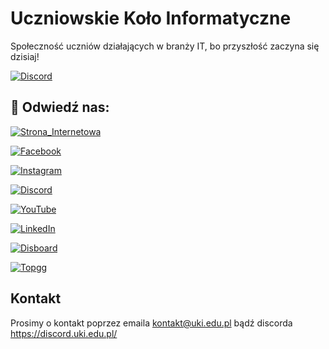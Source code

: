 
# Uczniowskie Koło Informatyczne
Społeczność uczniów działających w branży IT, bo przyszłość zaczyna się dzisiaj!

[![Discord](https://canary.discord.com/api/guilds/985506805897629706/widget.png?style=banner2)](https://discord.uki.edu.pl)

## 🔎 Odwiedź nas:
[![Strona_Internetowa](https://img.shields.io/badge/strona_internetowa-0A0A0A?style=for-the-badge&logo=internetexplorer&logoColor=white)](https://uki.edu.pl/)

[![Facebook](https://img.shields.io/badge/facebook-1877F2?style=for-the-badge&logo=facebook&logoColor=white)](https://facebook.uki.edu.pl/)

[![Instagram](https://img.shields.io/badge/instagram-E4405F?style=for-the-badge&logo=instagram&logoColor=white)](https://instagram.uki.edu.pl/)

[![Discord](https://img.shields.io/badge/discord-5865F2?style=for-the-badge&logo=discord&logoColor=white)](https://discord.uki.edu.pl/)

[![YouTube](https://img.shields.io/badge/youtube-FF0000?style=for-the-badge&logo=youtube&logoColor=white)](https://youtube.uki.edu.pl/)

[![LinkedIn](https://img.shields.io/badge/linkedin-0A66C2?style=for-the-badge&logo=linkedin&logoColor=white)](https://linkedin.uki.edu.pl/)

[![Disboard](https://img.shields.io/badge/disboard-5865F2?style=for-the-badge&logo=disboard&logoColor=white)](https://disboard.uki.edu.pl/)

[![Topgg](https://img.shields.io/badge/topgg-E4405F?style=for-the-badge&logo=topgg&logoColor=white)](https://topgg.uki.edu.pl/)

## Kontakt

Prosimy o kontakt poprzez  emaila kontakt@uki.edu.pl bądź discorda https://discord.uki.edu.pl/

